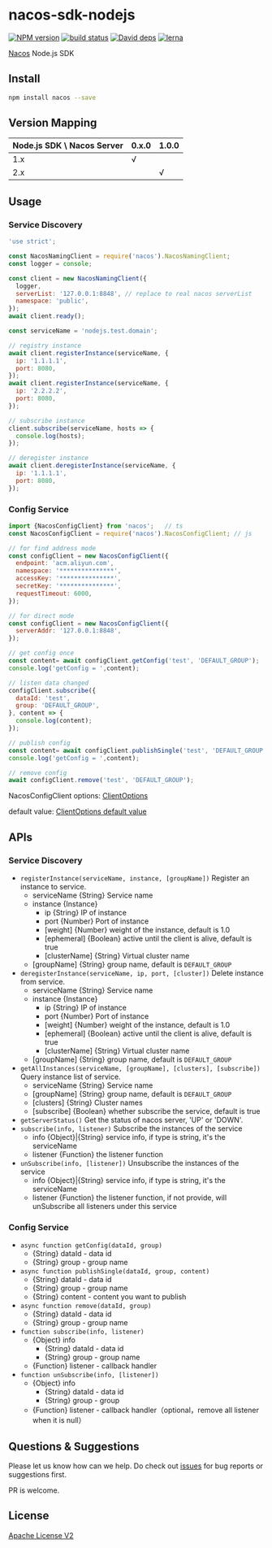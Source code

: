 # nacos-sdk-nodejs

[![NPM version][npm-image]][npm-url]
[![build status][travis-image]][travis-url]
[![David deps][david-image]][david-url]
[![lerna](https://img.shields.io/badge/maintained%20with-lerna-cc00ff.svg)](https://lernajs.io/)

[npm-image]: https://img.shields.io/npm/v/nacos.svg?style=flat-square
[npm-url]: https://npmjs.org/package/nacos
[travis-image]: https://img.shields.io/travis/nacos-group/nacos-sdk-nodejs.svg?style=flat-square
[travis-url]: https://travis-ci.org/nacos-group/nacos-sdk-nodejs
[david-image]: https://img.shields.io/david/nacos-group/nacos-sdk-nodejs.svg?style=flat-square
[david-url]: https://david-dm.org/nacos-group/nacos-sdk-nodejs


[Nacos](https://nacos.io/en-us/) Node.js SDK

## Install

```bash
npm install nacos --save
```

## Version Mapping

Node.js SDK \ Nacos Server | 0.x.0 | 1.0.0 |
---                        |  ---  |  ---  |
1.x                        |   √   |       |
2.x                        |       |   √   |

## Usage

### Service Discovery

```js
'use strict';

const NacosNamingClient = require('nacos').NacosNamingClient;
const logger = console;

const client = new NacosNamingClient({
  logger,
  serverList: '127.0.0.1:8848', // replace to real nacos serverList
  namespace: 'public',
});
await client.ready();

const serviceName = 'nodejs.test.domain';

// registry instance
await client.registerInstance(serviceName, {
  ip: '1.1.1.1',
  port: 8080,
});
await client.registerInstance(serviceName, {
  ip: '2.2.2.2',
  port: 8080,
});

// subscribe instance
client.subscribe(serviceName, hosts => {
  console.log(hosts);
});

// deregister instance
await client.deregisterInstance(serviceName, {
  ip: '1.1.1.1',
  port: 8080,
});
```

### Config Service

```js
import {NacosConfigClient} from 'nacos';   // ts
const NacosConfigClient = require('nacos').NacosConfigClient; // js

// for find address mode
const configClient = new NacosConfigClient({
  endpoint: 'acm.aliyun.com',
  namespace: '***************',
  accessKey: '***************',
  secretKey: '***************',
  requestTimeout: 6000,
});

// for direct mode
const configClient = new NacosConfigClient({
  serverAddr: '127.0.0.1:8848',
});

// get config once
const content= await configClient.getConfig('test', 'DEFAULT_GROUP');
console.log('getConfig = ',content);

// listen data changed
configClient.subscribe({
  dataId: 'test',
  group: 'DEFAULT_GROUP',
}, content => {
  console.log(content);
});

// publish config
const content= await configClient.publishSingle('test', 'DEFAULT_GROUP', '测试');
console.log('getConfig = ',content);

// remove config
await configClient.remove('test', 'DEFAULT_GROUP');
```

NacosConfigClient options: [ClientOptions](https://github.com/nacos-group/nacos-sdk-nodejs/blob/master/packages/nacos-config/src/interface.ts#L247)

default value: [ClientOptions default value](https://github.com/nacos-group/nacos-sdk-nodejs/blob/master/packages/nacos-config/src/const.ts#L34)

## APIs

### Service Discovery

- `registerInstance(serviceName, instance, [groupName])`  Register an instance to service.
  - serviceName {String} Service name
  - instance {Instance}
    - ip {String} IP of instance
    - port {Number} Port of instance
    - [weight] {Number} weight of the instance, default is 1.0
    - [ephemeral] {Boolean} active until the client is alive, default is true
    - [clusterName] {String} Virtual cluster name
  - [groupName] {String} group name, default is `DEFAULT_GROUP`
- `deregisterInstance(serviceName, ip, port, [cluster])`  Delete instance from service.
  - serviceName {String} Service name
  - instance {Instance}
    - ip {String} IP of instance
    - port {Number} Port of instance
    - [weight] {Number} weight of the instance, default is 1.0
    - [ephemeral] {Boolean} active until the client is alive, default is true
    - [clusterName] {String} Virtual cluster name
  - [groupName] {String} group name, default is `DEFAULT_GROUP`
- `getAllInstances(serviceName, [groupName], [clusters], [subscribe])`  Query instance list of service.
  - serviceName {String} Service name
  - [groupName] {String} group name, default is `DEFAULT_GROUP`
  - [clusters] {String} Cluster names
  - [subscribe] {Boolean} whether subscribe the service, default is true
- `getServerStatus()` Get the status of nacos server, 'UP' or 'DOWN'.
- `subscribe(info, listener)` Subscribe the instances of the service
  - info {Object}|{String} service info, if type is string, it's the serviceName
  - listener {Function} the listener function
- `unSubscribe(info, [listener])` Unsubscribe the instances of the service
  - info {Object}|{String} service info, if type is string, it's the serviceName
  - listener {Function} the listener function, if not provide, will unSubscribe all listeners under this service

### Config Service

- `async function getConfig(dataId, group)`
  - {String} dataId - data id
  - {String} group - group name
- `async function publishSingle(dataId, group, content)`
  - {String} dataId - data id
  - {String} group - group name
  - {String} content - content you want to publish
- `async function remove(dataId, group)`
  - {String} dataId - data id
  - {String} group - group name
- `function subscribe(info, listener)`
  - {Object} info
    - {String} dataId - data id
    - {String} group - group name
  - {Function} listener - callback handler
- `function unSubscribe(info, [listener])`
  - {Object} info
    - {String} dataId - data id
    - {String} group - group
  - {Function} listener - callback handler（optional，remove all listener when it is null）

## Questions & Suggestions

Please let us know how can we help. Do check out [issues](https://github.com/nacos-group/nacos-sdk-nodejs/issues) for bug reports or suggestions first.

PR is welcome.

## License

[Apache License V2](LICENSE)
